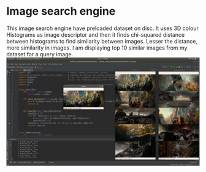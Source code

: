 # Image search engine

This image search engine have preloaded dataset on disc.
It uses 3D colour Histograms as image descriptor and then it finds chi-squared distance between histograms to find similarity between images.
Lesser the distance, more similarity in images. I am displaying top 10 similar images from my dataset for a query image.
<img src="output.png">

